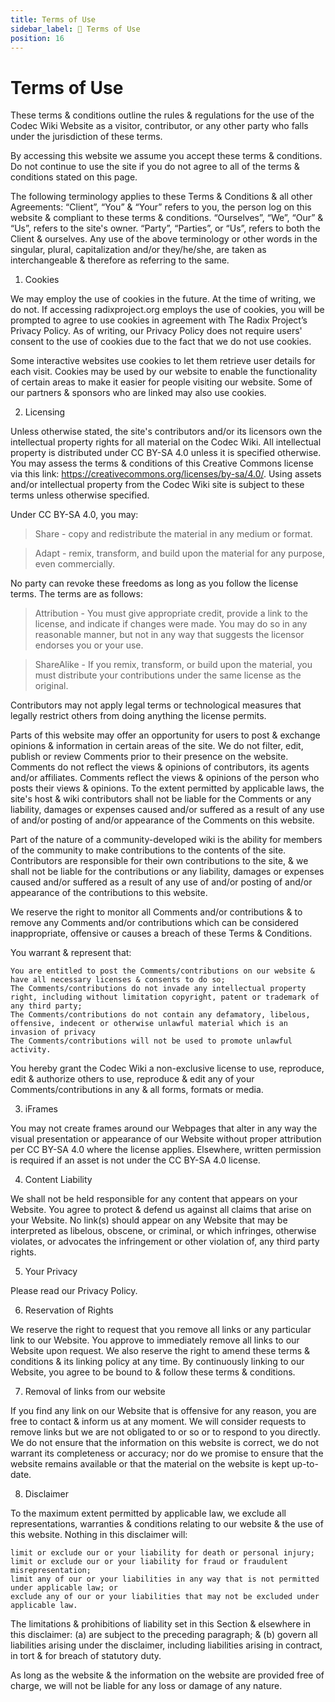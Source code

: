 ```yaml
---
title: Terms of Use
sidebar_label: 🤝 Terms of Use
position: 16
---
```


# Terms of Use

These terms & conditions outline the rules & regulations for the use of the Codec Wiki Website as a visitor, contributor, or any other party who falls under the jurisdiction of these terms.

By accessing this website we assume you accept these terms & conditions. Do not continue to use the site if you do not agree to all of the terms & conditions stated on this page.

The following terminology applies to these Terms & Conditions & all other Agreements: “Client”, “You” & “Your” refers to you, the person log on this website & compliant to these terms & conditions. “Ourselves”, “We”, “Our” & “Us”, refers to the site's owner. “Party”, “Parties”, or “Us”, refers to both the Client & ourselves. Any use of the above terminology or other words in the singular, plural, capitalization and/or they/he/she, are taken as interchangeable & therefore as referring to the same.

1. Cookies

We may employ the use of cookies in the future. At the time of writing, we do not. If accessing radixproject.org employs the use of cookies, you will be prompted to agree to use cookies in agreement with The Radix Project’s Privacy Policy. As of writing, our Privacy Policy does not require users' consent to the use of cookies due to the fact that we do not use cookies.

Some interactive websites use cookies to let them retrieve user details for each visit. Cookies may be used by our website to enable the functionality of certain areas to make it easier for people visiting our website. Some of our partners & sponsors who are linked may also use cookies.

2. Licensing

Unless otherwise stated, the site's contributors and/or its licensors own the intellectual property rights for all material on the Codec Wiki. All intellectual property is distributed under CC BY-SA 4.0 unless it is specified otherwise. You may assess the terms & conditions of this Creative Commons license via this link: https://creativecommons.org/licenses/by-sa/4.0/. Using assets and/or intellectual property from the Codec Wiki site is subject to these terms unless otherwise specified.

Under CC BY-SA 4.0, you may:

> Share - copy and redistribute the material in any medium or format.

> Adapt - remix, transform, and build upon the material for any purpose, even commercially.

No party can revoke these freedoms as long as you follow the license terms. The terms are as follows:

> Attribution - You must give appropriate credit, provide a link to the license, and indicate if changes were made. You may do so in any reasonable manner, but not in any way that suggests the licensor endorses you or your use.

> ShareAlike - If you remix, transform, or build upon the material, you must distribute your contributions under the same license as the original.

Contributors may not apply legal terms or technological measures that legally restrict others from doing anything the license permits.

Parts of this website may offer an opportunity for users to post & exchange opinions & information in certain areas of the site. We do not filter, edit, publish or review Comments prior to their presence on the website. Comments do not reflect the views & opinions of contributors, its agents and/or affiliates. Comments reflect the views & opinions of the person who posts their views & opinions. To the extent permitted by applicable laws, the site's host & wiki contributors shall not be liable for the Comments or any liability, damages or expenses caused and/or suffered as a result of any use of and/or posting of and/or appearance of the Comments on this website.

Part of the nature of a community-developed wiki is the ability for members of the community to make contributions to the contents of the site. Contributors are responsible for their own contributions to the site, & we shall not be liable for the contributions or any liability, damages or expenses caused and/or suffered as a result of any use of and/or posting of and/or appearance of the contributions to this website.

We reserve the right to monitor all Comments and/or contributions & to remove any Comments and/or contributions which can be considered inappropriate, offensive or causes a breach of these Terms & Conditions.

You warrant & represent that:

    You are entitled to post the Comments/contributions on our website & have all necessary licenses & consents to do so;
    The Comments/contributions do not invade any intellectual property right, including without limitation copyright, patent or trademark of any third party;
    The Comments/contributions do not contain any defamatory, libelous, offensive, indecent or otherwise unlawful material which is an invasion of privacy
    The Comments/contributions will not be used to promote unlawful activity.

You hereby grant the Codec Wiki a non-exclusive license to use, reproduce, edit & authorize others to use, reproduce & edit any of your Comments/contributions in any & all forms, formats or media.

3. iFrames

You may not create frames around our Webpages that alter in any way the visual presentation or appearance of our Website without proper attribution per CC BY-SA 4.0 where the license applies. Elsewhere, written permission is required if an asset is not under the CC BY-SA 4.0 license.

4. Content Liability

We shall not be held responsible for any content that appears on your Website. You agree to protect & defend us against all claims that arise on your Website. No link(s) should appear on any Website that may be interpreted as libelous, obscene, or criminal, or which infringes, otherwise violates, or advocates the infringement or other violation of, any third party rights.

5. Your Privacy

Please read our Privacy Policy.

6. Reservation of Rights

We reserve the right to request that you remove all links or any particular link to our Website. You approve to immediately remove all links to our Website upon request. We also reserve the right to amend these terms & conditions & its linking policy at any time. By continuously linking to our Website, you agree to be bound to & follow these terms & conditions.

7. Removal of links from our website

If you find any link on our Website that is offensive for any reason, you are free to contact & inform us at any moment. We will consider requests to remove links but we are not obligated to or so or to respond to you directly. We do not ensure that the information on this website is correct, we do not warrant its completeness or accuracy; nor do we promise to ensure that the website remains available or that the material on the website is kept up-to-date.

8. Disclaimer

To the maximum extent permitted by applicable law, we exclude all representations, warranties & conditions relating to our website & the use of this website. Nothing in this disclaimer will:

    limit or exclude our or your liability for death or personal injury;
    limit or exclude our or your liability for fraud or fraudulent misrepresentation;
    limit any of our or your liabilities in any way that is not permitted under applicable law; or
    exclude any of our or your liabilities that may not be excluded under applicable law.

The limitations & prohibitions of liability set in this Section & elsewhere in this disclaimer: (a) are subject to the preceding paragraph; & (b) govern all liabilities arising under the disclaimer, including liabilities arising in contract, in tort & for breach of statutory duty.

As long as the website & the information on the website are provided free of charge, we will not be liable for any loss or damage of any nature.